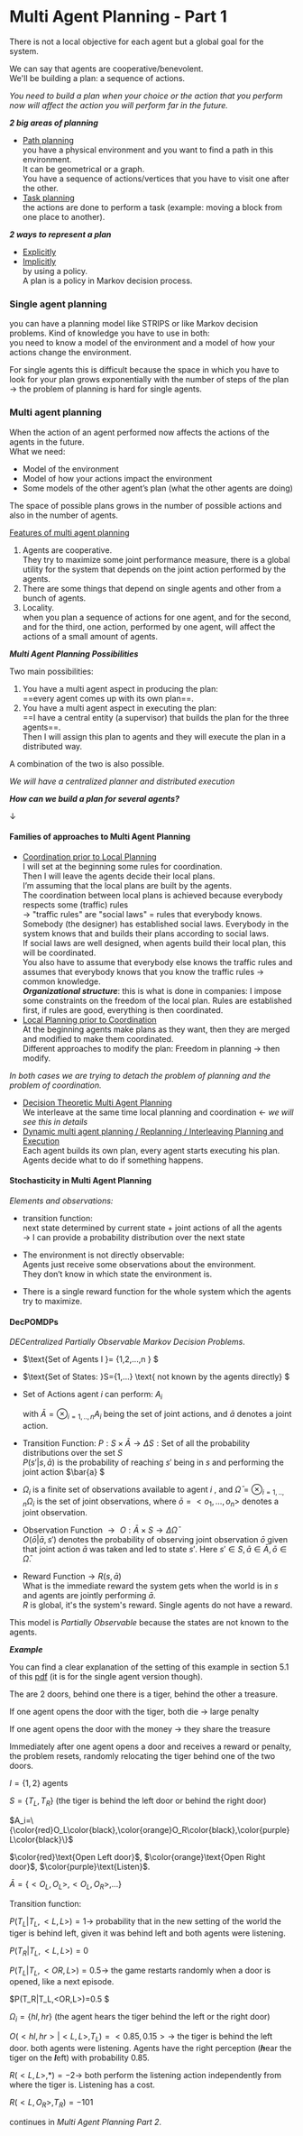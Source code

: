 # Multi Agent Planning - Part 1

There is not a local objective for each agent but a global goal for the system.

We can say that agents are cooperative/benevolent.  
We'll be building a plan: a sequence of actions.

*You need to build a plan when your choice or the action that you perform now will affect the action you will perform far in the future.*

***2 big areas of planning***

- <u>Path planning</u>   
  you have a physical environment and you want to find a path in this environment.   
  It can be geometrical or a graph.   
  You have a sequence of actions/vertices that you have to visit one after the other. 
- <u>Task planning</u>   
  the actions are done to perform a task (example: moving a block from one place to another). 

 

 ***2 ways to represent a plan*** 

- <u>Explicitly</u> 
- <u>Implicitly</u>   
  by using a policy.   
  A plan is a policy in Markov decision process. 

### Single agent planning

you can have a planning model like STRIPS or like Markov decision problems.    Kind of knowledge you have to use in both:    
you need to know a model of the environment and a model of how your actions change the environment. 

For single agents this is difficult because the space in which you have to look for your plan grows exponentially with the number of steps of the plan $\to$ the problem of planning is hard for single agents.

### Multi agent planning 

When the action of an agent performed now affects the actions of the agents in the future.   
What we need:

- Model of the environment 
- Model of how your actions impact the environment 
- Some models of the other agent’s plan (what the other agents are doing)

The space of possible plans grows in the number of possible actions and also in the number of agents. 

<u>Features of multi agent planning</u>

1. Agents are cooperative.  
   They try to maximize some joint performance measure, there is a global utility for the system that depends on the joint action performed by the agents.
2. There are some things that depend on single agents and other from a bunch of agents. 
3. Locality.  
   when you plan a sequence of actions for one agent, and for the second, and for the third, one action, performed by one agent, will affect the actions of a small amount of agents. 

 ***Multi Agent Planning Possibilities***

Two main possibilities:

1. You have a multi agent aspect in producing the plan:   
   ==every agent comes up with its own plan==. 
2. You have a multi agent aspect in executing the plan:   
   ==I have a central entity (a supervisor) that builds the plan for the three agents==.   
   Then I will assign this plan to agents and they will execute the plan in a distributed way. 

A combination of the two is also possible. 

*We will have a centralized planner and distributed execution*

***How can we build a plan for several agents?***

$\downarrow$

#### Families of approaches to Multi Agent Planning

- <u>Coordination prior to Local Planning</u>   
  I will set at the beginning some rules for coordination.   
  Then I will leave the agents decide their local plans.      
  I’m assuming that the local plans are built by the agents.   
  The coordination between local plans is achieved because everybody respects some (traffic) rules   
  $\to$ "traffic rules" are "social laws" = rules that everybody knows.   
  Somebody (the designer) has established social laws. Everybody in the system knows that and builds their plans according to social laws.   
  If social laws are well designed, when agents build their local plan, this will be coordinated.   
  You also have to assume that everybody else knows the traffic rules and assumes that everybody knows that you know the traffic rules $\to$ common knowledge.   
  ***Organizational structure***: this is what is done in companies: I impose some constraints on the freedom of the local plan. Rules are established first, if rules are good, everything is then coordinated.
- <u>Local Planning prior to Coordination</u>  
  At the beginning agents make plans as they want, then they are merged and modified to make them coordinated.  
  Different approaches to modify the plan: Freedom in planning $\to$ then modify. 

*In both cases we are trying to detach the problem of planning and the problem of coordination.* 

- <u>Decision Theoretic Multi Agent Planning</u>   
  We interleave at the same time local planning and coordination $\leftarrow$ *we will see this in details*
- <u>Dynamic multi agent planning / Replanning / Interleaving Planning and Execution</u>   
  Each agent builds its own plan, every agent starts executing his plan.   
  Agents decide what to do if something happens. 

####  Stochasticity in Multi Agent Planning

*Elements and observations:*

- transition function:   
  next state determined by current state + joint actions of all the agents  
  $\to$ I can provide a probability distribution over the next state

- The environment is not directly observable:   
  Agents just receive some observations about the environment.   
  They don’t know in which state the environment is. 
- There is a single reward function for the whole system which the agents try to maximize. 

#### DecPOMDPs 

*DECentralized Partially Observable Markov Decision Problems*.

- $\text{Set of Agents I }= \{1,2,...,n \} $  

- $\text{Set of States: }S=\{1,...\} \text{ not known by the agents directly} $  

- $\text{Set of Actions agent $i$ can perform: }A_i$  

  with $\bar{A}=\otimes_{i=1,..,n}A_i$ being the set of joint actions, and $\bar{a}$ denotes a joint action.   

- $\text{Transition Function: }P:S\times \bar{A}\to\Delta S: \text{Set of all the probability distributions over the set $S$}$  
  $P(s'|s,\bar{a})$ is the probability  of reaching $s'$ being in $s$ and performing the joint action $\bar{a} $ 

- $\Omega_i$ is a finite set of observations available to agent $i$ , and $\bar{\Omega}=\otimes_{i=1,..,n}\Omega_i$ is the set of joint observations, where $\bar{o}=<o_1,...,o_n>$ denotes a joint observation.

- $\text{Observation Function $\to$ }O:\bar{A}\times S \to \Delta \bar{\Omega}$  
  $O(\bar{o}|\bar{a},s')$ denotes the probability of observing joint observation $\bar{o}$ given that joint action $\bar{a}$ was taken and led to state $s'$.  Here $s' \in S,\bar{a}\in \bar{A}, \bar{o} \in \bar{\Omega}$.

- $\text{Reward Function} \to R(s,\bar{a})$  
  What is the immediate reward the system gets when the world is in $s$ and agents are jointly performing $\bar{a}$.  
  $R$ is global, it's the system's reward. Single agents do not have a reward.

This model is *Partially Observable* because the states are not known to the agents. 

***Example***

You can find a clear explanation of the setting of this example in section 5.1 of this [pdf](https://www.google.it/url?sa=t&rct=j&q=&esrc=s&source=web&cd=18&cad=rja&uact=8&ved=2ahUKEwjApNDww5TnAhVCLFAKHVTFCIEQFjARegQIARAB&url=ftp%3A%2F%2Fftp.cs.brown.edu%2Fpub%2Ftechreports%2F96%2Fcs96-08.pdf&usg=AOvVaw11nB1VK1yw8m5u4TwSM2fL) (it is for the single agent version though).

The are 2 doors, behind one there is a tiger, behind the other a treasure. 

If one agent opens the door with the tiger, both die $\to$ large penalty

If one agent opens the door with the money $\to$ they share the treasure

Immediately after one agent opens a door and receives a reward or penalty, the problem resets, randomly relocating the tiger behind one of the two doors.

$I=\{1,2\} \text{ agents}$

$S=\{T_L,T_R\}$ (the tiger is behind the left door or behind the right door)

$A_i=\{\color{red}O_L\color{black},\color{orange}O_R\color{black},\color{purple}L\color{black}\}$ 

$\color{red}\text{Open Left door}$, $\color{orange}\text{Open Right door}$, $\color{purple}\text{Listen}$.

$\bar{A}=\{<O_L,O_L>,<O_L,O_R>,...\}$

Transition function:  

$P(T_L|T_L,<L,L>)=1 \to$ probability that in the new setting of the world the tiger is behind left, given it was behind left and both agents were listening.

$P(T_R|T_L,<L,L>)=0$

$P(T_L|T_L,<OR,L>)=0.5 \to$ the game restarts randomly when a door is opened, like a next episode.

$P(T_R|T_L,<OR,L>)=0.5 $

$\Omega_i=\{hl,hr\}$ (the agent hears the tiger behind the left or the right door)

$O(<hl,hr>|<L,L>,T_L)=<0.85,0.15> \to$ the tiger is behind the left door. both agents were listening. Agents have the right perception (***h***ear the tiger on the ***l***eft) with probability $0.85$.

$R(<L,L>,*)=-2 \to$ both perform the listening action independently from where the tiger is. Listening has a cost.

$R(<L,O_R>,T_R)=-101$

continues in *Multi Agent Planning Part 2*.